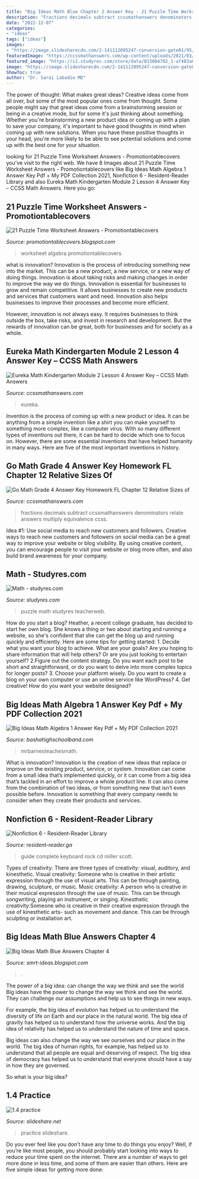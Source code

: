 ```yaml
---
title: "Big Ideas Math Blue Chapter 2 Answer Key - 21 Puzzle Time Worksheet Answers"
description: "Fractions decimals subtract ccssmathanswers denominators relate answers multiply equivalence ccss"
date: "2022-12-07"
categories:
- "ideas"
tags: ["ideas"]
images:
- "https://image.slidesharecdn.com/2-141112095247-conversion-gate01/95/22-2-638.jpg?cb=1415786002"
featuredImage: "https://ccssmathanswers.com/wp-content/uploads/2021/03/Eureka-Math-Kindergarten-Module-2-Lesson-4-Problem-Set-Answer-Key-2.png"
featured_image: "https://s1.studyres.com/store/data/013004702_1-af483a61ab94ee5d8e7f4c44aa923152-300x300.png"
image: "https://image.slidesharecdn.com/2-141112095247-conversion-gate01/95/22-2-638.jpg?cb=1415786002"
ShowToc: true
author: "Dr. Sarai Labadie MD"
---
```



The power of thought: What makes great ideas?
Creative ideas come from all over, but some of the most popular ones come from thought. Some people might say that great ideas come from a brainstorming session or being in a creative mode, but for some it's just thinking about something. Whether you're brainstorming a new product idea or coming up with a plan to save your company, it's important to have good thoughts in mind when coming up with new solutions. When you have these positive thoughts in your head, you're more likely to be able to see potential solutions and come up with the best one for your situation.

	

		
looking for 21 Puzzle Time Worksheet Answers - Promotiontablecovers you've visit to the right web. We have 8 Images about 21 Puzzle Time Worksheet Answers - Promotiontablecovers like Big Ideas Math Algebra 1 Answer Key Pdf + My PDF Collection 2021, Nonfiction 6 - Resident-Reader Library and also Eureka Math Kindergarten Module 2 Lesson 4 Answer Key – CCSS Math Answers. Here you go:
		
    
## 21 Puzzle Time Worksheet Answers - Promotiontablecovers

<img loading=lazy src="http://rshinko20.weebly.com/uploads/4/2/3/7/42374723/3303194_orig.jpeg" onerror="this.onerror=null;this.src='https://tse2.mm.bing.net/th?id=OIP.n1wrwOIja-iIns6P3L2EWAHaJ6&amp;pid=15.1';" alt="21 Puzzle Time Worksheet Answers - Promotiontablecovers">

_Source: promotiontablecovers.blogspot.com_

>worksheet algebra promotiontablecovers. 

	

what is innovation?
Innovation is the process of introducing something new into the market. This can be a new product, a new service, or a new way of doing things. Innovation is about taking risks and making changes in order to improve the way we do things.
Innovation is essential for businesses to grow and remain competitive. It allows businesses to create new products and services that customers want and need. Innovation also helps businesses to improve their processes and become more efficient.

However, innovation is not always easy. It requires businesses to think outside the box, take risks, and invest in research and development. But the rewards of innovation can be great, both for businesses and for society as a whole.

    
## Eureka Math Kindergarten Module 2 Lesson 4 Answer Key – CCSS Math Answers

<img loading=lazy src="https://ccssmathanswers.com/wp-content/uploads/2021/03/Eureka-Math-Kindergarten-Module-2-Lesson-4-Problem-Set-Answer-Key-2.png" onerror="this.onerror=null;this.src='https://tse4.mm.bing.net/th?id=OIP.7HO0wkoQ4O4aLG4ykDw2XQHaF7&amp;pid=15.1';" alt="Eureka Math Kindergarten Module 2 Lesson 4 Answer Key – CCSS Math Answers">

_Source: ccssmathanswers.com_

>eureka. 

	

Invention is the process of coming up with a new product or idea. It can be anything from a simple invention like a shirt you can make yourself to something more complex, like a computer virus. With so many different types of inventions out there, it can be hard to decide which one to focus on. However, there are some essential inventions that have helped humanity in many ways. Here are five of the most important inventions in history.

    
## Go Math Grade 4 Answer Key Homework FL Chapter 12 Relative Sizes Of

<img loading=lazy src="https://ccssmathanswers.com/wp-content/uploads/2020/10/go-math-grade-4-chapter-12-relative-sizes-of-measurement-units-review-test-answer-key.jpeg" onerror="this.onerror=null;this.src='https://tse2.mm.bing.net/th?id=OIP.RrieyQe8eFIdKIpg_w6DgAHaEK&amp;pid=15.1';" alt="Go Math Grade 4 Answer Key Homework FL Chapter 12 Relative Sizes of">

_Source: ccssmathanswers.com_

>fractions decimals subtract ccssmathanswers denominators relate answers multiply equivalence ccss. 

	

Idea #1: Use social media to reach new customers and followers.
Creative ways to reach new customers and followers on social media can be a great way to improve your website or blog visibility. By using creative content, you can encourage people to visit your website or blog more often, and also build brand awareness for your company.

    
## Math - Studyres.com

<img loading=lazy src="https://s1.studyres.com/store/data/013004702_1-af483a61ab94ee5d8e7f4c44aa923152-300x300.png" onerror="this.onerror=null;this.src='https://tse3.mm.bing.net/th?id=OIP.lT4C2WPjXSVOdtBrpR-6ewAAAA&amp;pid=15.1';" alt="Math - studyres.com">

_Source: studyres.com_

>puzzle math studyres teacherweb. 

	

How do you start a blog?
Heather, a recent college graduate, has decided to start her own blog. She knows a thing or two about starting and running a website, so she's confident that she can get the blog up and running quickly and efficiently. Here are some tips for getting started: 1. Decide what you want your blog to achieve. What are your goals? Are you hoping to share information that will help others? Or are you just looking to entertain yourself? 2.Figure out the content strategy. Do you want each post to be short and straightforward, or do you want to delve into more complex topics for longer posts? 3. Choose your platform wisely. Do you want to create a blog on your own computer or use an online service like WordPress? 4. Get creative! How do you want your website designed?

    
## Big Ideas Math Algebra 1 Answer Key Pdf + My PDF Collection 2021

<img loading=lazy src="http://mrbarnesteachesmath.weebly.com/uploads/3/8/3/6/38367127/4.2_bigideas_practicea.jpeg" onerror="this.onerror=null;this.src='https://tse1.mm.bing.net/th?id=OIP.1BKsiAIVruymVTFFb2ibKgHaJl&amp;pid=15.1';" alt="Big Ideas Math Algebra 1 Answer Key Pdf + My PDF Collection 2021">

_Source: bashahighschoolband.com_

>mrbarnesteachesmath. 

	

What is innovation?
Innovation is the creation of new ideas that replace or improve on the existing product, service, or system. Innovation can come from a small idea that’s implemented quickly, or it can come from a big idea that’s tackled in an effort to improve a whole product line. It can also come from the combination of two ideas, or from something new that isn’t even possible before. Innovation is something that every company needs to consider when they create their products and services.

    
## Nonfiction 6 - Resident-Reader Library

<img loading=lazy src="https://images-na.ssl-images-amazon.com/images/I/51GEzugsDxL._SX373_BO1,204,203,200_.jpg" onerror="this.onerror=null;this.src='https://tse4.mm.bing.net/th?id=OIP.2_ver2nXyw2aOWRd0tKxPQAAAA&amp;pid=15.1';" alt="Nonfiction 6 - Resident-Reader Library">

_Source: resident-reader.ga_

>guide complete keyboard rock cd miller scott. 

	

Types of creativity: There are three types of creativity: visual, auditory, and kinesthetic.
Visual creativity: Someone who is creative in their artistic expression through the use of visual arts. This can be through painting, drawing, sculpture, or music. Music creativity: A person who is creative in their musical expression through the use of music. This can be through songwriting, playing an instrument, or singing. Kinesthetic creativity:Someone who is creative in their creative expression through the use of kinesthetic arts- such as movement and dance. This can be through sculpting or installation art.

    
## Big Ideas Math Blue Answers Chapter 4

<img loading=lazy src="https://image.slidesharecdn.com/2-141112095247-conversion-gate01/95/22-2-638.jpg?cb=1415786002" onerror="this.onerror=null;this.src='https://tse4.mm.bing.net/th?id=OIP.HdCLlPxlcOiK2lAmtFAWrAHaJl&amp;pid=15.1';" alt="Big Ideas Math Blue Answers Chapter 4">

_Source: smrt-ideas.blogspot.com_

>. 

	

The power of a big idea: can change the way we think and see the world
Big ideas have the power to change the way we think and see the world. They can challenge our assumptions and help us to see things in new ways.


For example, the big idea of evolution has helped us to understand the diversity of life on Earth and our place in the natural world. The big idea of gravity has helped us to understand how the universe works. And the big idea of relativity has helped us to understand the nature of time and space.



Big ideas can also change the way we see ourselves and our place in the world. The big idea of human rights, for example, has helped us to understand that all people are equal and deserving of respect. The big idea of democracy has helped us to understand that everyone should have a say in how they are governed.



So what is your big idea?

    
## 1.4 Practice

<img loading=lazy src="http://image.slidesharecdn.com/1-141013171249-conversion-gate02/95/14-practice-1-638.jpg?cb=1413220390" onerror="this.onerror=null;this.src='https://tse2.mm.bing.net/th?id=OIP.hu2MsAsc9k1MoPoPHywznQHaJl&amp;pid=15.1';" alt="1.4 practice">

_Source: slideshare.net_

>practice slideshare. 

	

Do you ever feel like you don’t have any time to do things you enjoy? Well, if you’re like most people, you should probably start looking into ways to reduce your time spent on the internet. There are a number of ways to get more done in less time, and some of them are easier than others. Here are five simple ideas for getting more done: 
